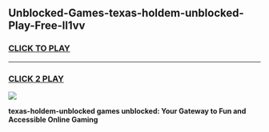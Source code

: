 
## Unblocked-Games-texas-holdem-unblocked-Play-Free-ll1vv
<h3>
<a href="https://premium76.site?title=texas-holdem-unblocked&ref=18A1">CLICK TO PLAY</a></h3>
<hr>

<h3>
<a href="https://premium76.site?title=texas-holdem-unblocked&ref=18A1">CLICK 2 PLAY</a>
  
</h3>

<a href="https://premium76.site?title=texas-holdem-unblocked&ref=18A1"><img src="https://clearcache.store/games.png"></a>


**texas-holdem-unblocked games unblocked: Your Gateway to Fun and Accessible Online Gaming**
